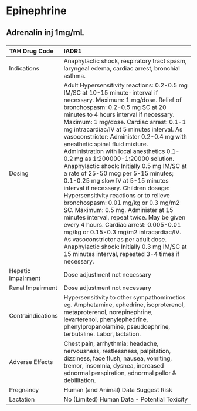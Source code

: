 # Epinephrine

## Adrenalin inj 1mg/mL

##### 

| TAH Drug Code      | IADR1                                                                                                                                                                                                                                                                                                                                                                                                                                                                                                                                                                                                                                                                                                                                                                                                                                                                                                                                                                                                                 |
|:-------------------|:----------------------------------------------------------------------------------------------------------------------------------------------------------------------------------------------------------------------------------------------------------------------------------------------------------------------------------------------------------------------------------------------------------------------------------------------------------------------------------------------------------------------------------------------------------------------------------------------------------------------------------------------------------------------------------------------------------------------------------------------------------------------------------------------------------------------------------------------------------------------------------------------------------------------------------------------------------------------------------------------------------------------|
| Indications        | Anaphylactic shock, respiratory tract spasm, laryngeal edema, cardiac arrest, bronchial asthma.                                                                                                                                                                                                                                                                                                                                                                                                                                                                                                                                                                                                                                                                                                                                                                                                                                                                                                                       |
| Dosing             | Adult Hypersensitivity reactions: 0.2-0.5 mg IM/SC at 10-15 minute-interval if necessary. Maximum: 1 mg/dose. Relief of bronchospasm: 0.2-0.5 mg SC at 20 minutes to 4 hours interval if necessary. Maximum: 1 mg/dose. Cardiac arrest: 0.1-1 mg intracardiac/IV at 5 minutes interval. As vasoconstrictor: Administer 0.2-0.4 mg with anesthetic spinal fluid mixture. Administration with local anesthetics 0.1-0.2 mg as 1:200000-1:20000 solution. Anaphylactic shock: Initially 0.5 mg IM/SC at a rate of 25-50 mcg per 5-15 minutes; 0.1-0.25 mg slow IV at 5-15 minutes interval if necessary. Children dosage: Hypersensitivity reactions or to relieve bronchospasm: 0.01 mg/kg or 0.3 mg/m2 SC. Maximum: 0.5 mg. Administer at 15 minutes interval, repeat twice. May be given every 4 hours. Cardiac arrest: 0.005-0.01 mg/kg or 0.15-0.3 mg/m2 intracardiac/IV. As vasoconstrictor as per adult dose. Anaphylactic shock: Initially 0.3 mg IM/SC at 15 minutes interval, repeated 3-4 times if necessary. |
| Hepatic Impairment | Dose adjustment not necessary                                                                                                                                                                                                                                                                                                                                                                                                                                                                                                                                                                                                                                                                                                                                                                                                                                                                                                                                                                                         |
| Renal Impairment   | Dose adjustment not necessary                                                                                                                                                                                                                                                                                                                                                                                                                                                                                                                                                                                                                                                                                                                                                                                                                                                                                                                                                                                         |
| Contraindications  | Hypersensitivity to other sympathomimetics eg. Amphetamine, ephedrine, isoproterenol, metaproterenol, norepinephrine, levarterenol, phenylephedrine, phenylpropanolamine, pseudoephrine, terbutaline. Labor, lactation.                                                                                                                                                                                                                                                                                                                                                                                                                                                                                                                                                                                                                                                                                                                                                                                               |
| Adverse Effects    | Chest pain, arrhythmia; headache, nervousness, restlessness, palpitation, dizziness, face flush, nausea, vomiting, tremor, insomnia, dysnea, increased adnormal perspiration, adnormal pallor & debilitation.                                                                                                                                                                                                                                                                                                                                                                                                                                                                                                                                                                                                                                                                                                                                                                                                         |
| Pregnancy          | Human (and Animal) Data Suggest Risk                                                                                                                                                                                                                                                                                                                                                                                                                                                                                                                                                                                                                                                                                                                                                                                                                                                                                                                                                                                  |
| Lactation          | No (Limited) Human Data - Potential Toxicity                                                                                                                                                                                                                                                                                                                                                                                                                                                                                                                                                                                                                                                                                                                                                                                                                                                                                                                                                                          |

